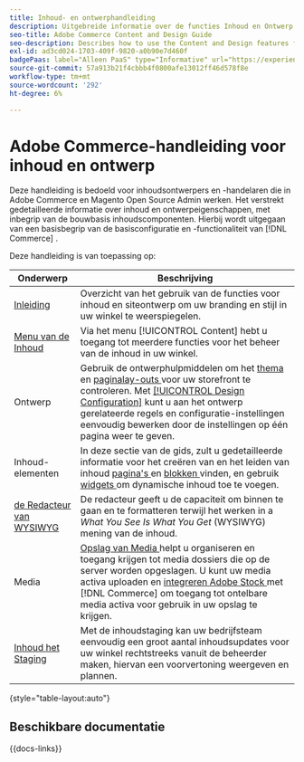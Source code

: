```yaml
---
title: Inhoud- en ontwerphandleiding
description: Uitgebreide informatie over de functies Inhoud en Ontwerp voor Adobe Commerce- en Magento Open Source-beheerders en e-commercemarketeers.
seo-title: Adobe Commerce Content and Design Guide
seo-description: Describes how to use the Content and Design features for Adobe Commerce and Magento Open Source.
exl-id: ad3cd024-1703-409f-9820-a0b90e7d460f
badgePaas: label="Alleen PaaS" type="Informative" url="https://experienceleague.adobe.com/en/docs/commerce/user-guides/product-solutions" tooltip="Is alleen van toepassing op Adobe Commerce op Cloud-projecten (door Adobe beheerde PaaS-infrastructuur) en op projecten in het veld."
source-git-commit: 57a913b21f4cbbb4f0800afe13012ff46d578f8e
workflow-type: tm+mt
source-wordcount: '292'
ht-degree: 6%

---
```


# Adobe Commerce-handleiding voor inhoud en ontwerp

Deze handleiding is bedoeld voor inhoudsontwerpers en -handelaren die in Adobe Commerce en Magento Open Source Admin werken. Het verstrekt gedetailleerde informatie over inhoud en ontwerpeigenschappen, met inbegrip van de bouwbasis inhoudscomponenten. Hierbij wordt uitgegaan van een basisbegrip van de basisconfiguratie en -functionaliteit van [!DNL Commerce] .

Deze handleiding is van toepassing op:

| Onderwerp | Beschrijving |
| ------- | ----------- |
| [ Inleiding ](introduction.md) | Overzicht van het gebruik van de functies voor inhoud en siteontwerp om uw branding en stijl in uw winkel te weerspiegelen. |
| [ Menu van de Inhoud ](content-menu.md) | Via het menu [!UICONTROL Content] hebt u toegang tot meerdere functies voor het beheer van de inhoud in uw winkel. |
| Ontwerp | Gebruik de ontwerphulpmiddelen om het [ thema ](themes.md) en [ paginalay-outs ](page-layout.md) voor uw storefront te controleren. Met [[!UICONTROL Design Configuration]](configuration.md) kunt u aan het ontwerp gerelateerde regels en configuratie-instellingen eenvoudig bewerken door de instellingen op één pagina weer te geven. |
| Inhoud-elementen | In deze sectie van de gids, zult u gedetailleerde informatie voor het creëren van en het leiden van inhoud [ pagina&#39;s ](pages.md) en [ blokken ](blocks.md) vinden, en gebruik [ widgets ](widgets.md) om dynamische inhoud toe te voegen. |
| [ de Redacteur van WYSIWYG ](editor.md) | De redacteur geeft u de capaciteit om binnen te gaan en te formatteren terwijl het werken in a _What You See Is What You Get_ (WYSIWYG) mening van de inhoud. |
| Media | [ Opslag van Media ](media-storage.md) helpt u organiseren en toegang krijgen tot media dossiers die op de server worden opgeslagen. U kunt uw media activa uploaden en [ integreren Adobe Stock ](adobe-stock.md) met [!DNL Commerce] om toegang tot ontelbare media activa voor gebruik in uw opslag te krijgen. |
| [ Inhoud het Staging ](content-staging.md) | Met de inhoudstaging kan uw bedrijfsteam eenvoudig een groot aantal inhoudsupdates voor uw winkel rechtstreeks vanuit de beheerder maken, hiervan een voorvertoning weergeven en plannen. |

{style="table-layout:auto"}

## Beschikbare documentatie

{{docs-links}}
